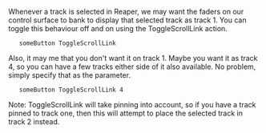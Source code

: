 Whenever a track is selected in Reaper, we may want the faders on our control surface to bank to display that selected track as track 1. You can toggle this behaviour off and on using the ToggleScrollLink action.

`   someButton ToggleScrollLink`

Also, it may me that you don't want it on track 1. Maybe you want it as track 4, so you can have a few tracks either side of it also available. No problem, simply specify that as the parameter.  

`   someButton ToggleScrollLink 4`


Note: ToggleScrollLink will take pinning into account, so if you have a track pinned to track one, then this will attempt to place the selected track in track 2 instead. 



